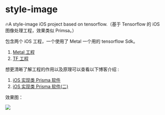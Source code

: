 # style-image

🔥A style-image iOS project based on tensorflow.（基于 Tensorflow 的 iOS 图像处理工程，效果类似 Primsa。）

包含两个 iOS 工程，一个使用了 Metal 一个用的 tensorflow Sdk。

1. [Metal 工程](https://github.com/JiaoLiu/style-image/tree/master/Metal-Prisma)
2. [TF 工程](https://github.com/JiaoLiu/style-image/tree/master/Prisma)

想更清晰了解工程的作用以及原理可以查看以下博客介绍 :

1. [iOS 实现类 Prisma 软件](https://www.jianshu.com/p/d4d0cf91605c)
2. [iOS 实现类 Prisma 软件(二)](https://www.jianshu.com/p/0179e91d6c78)

效果图：

![](https://upload-images.jianshu.io/upload_images/2641798-698a685a8ea953da.PNG?imageMogr2/auto-orient/strip%7CimageView2/2/w/750/format/webp)
